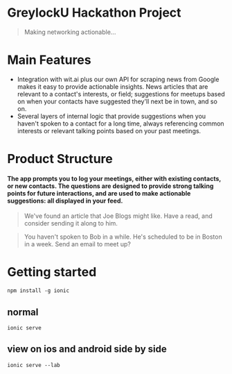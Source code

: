# GreylockU Hackathon Project

> Making networking actionable...

# Main Features

- Integration with wit.ai plus our own API for scraping news from Google makes it easy to provide actionable insights. News articles that are relevant to a contact's interests, or field; suggestions for meetups based on when your contacts have suggested they'll next be in town, and so on. 
- Several layers of internal logic that provide suggestions when you haven't spoken to a contact for a long time, always referencing common interests or relevant talking points based on your past meetings.

# Product Structure

#### The app prompts you to log your meetings, either with existing contacts, or new contacts. The questions are designed to provide strong talking points for future interactions, and are used to make actionable suggestions: all displayed in your feed.

> We've found an article that Joe Blogs might like. Have a read, and consider sending it along to him. 

> You haven't spoken to Bob in a while. He's scheduled to be in Boston in a week. Send an email to meet up? 



# Getting started

```npm install -g ionic```
## normal
```ionic serve```
## view on ios and android side by side
```ionic serve --lab```
